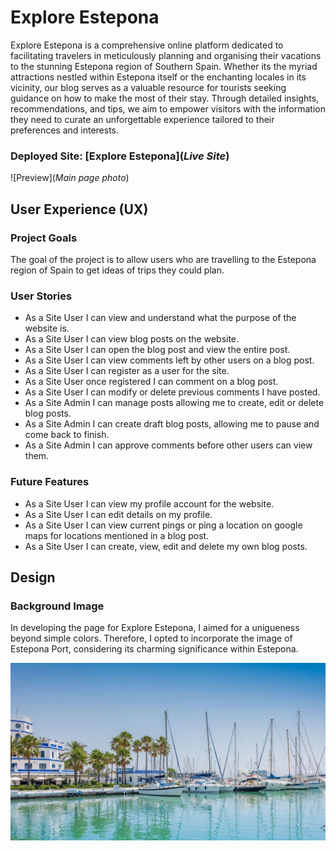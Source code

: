 # Explore Estepona

Explore Estepona is a comprehensive online platform dedicated to facilitating travelers in meticulously planning and organising their vacations to the stunning Estepona region of Southern Spain. Whether its the myriad attractions nestled within Estepona itself or the enchanting locales in its vicinity, our blog serves as a valuable resource for tourists seeking guidance on how to make the most of their stay. Through detailed insights, recommendations, and tips, we aim to empower visitors with the information they need to curate an unforgettable experience tailored to their preferences and interests. 

### Deployed Site: [Explore Estepona](*Live Site*)

![Preview](*Main page photo*)

## User Experience (UX)

### Project Goals

The goal of the project is to allow users who are travelling to the Estepona region of Spain to get ideas of trips they could plan. 

### User Stories

- As a Site User I can view and understand what the purpose of the website is. 
- As a Site User I can view blog posts on the website.
- As a Site User I can open the blog post and view the entire post. 
- As a Site User I can view comments left by other users on a blog post.
- As a Site User I can register as a user for the site.
- As a Site User once registered I can comment on a blog post.
- As a Site User I can modify or delete previous comments I have posted.
- As a Site Admin I can manage posts allowing me to create, edit or delete blog posts.
- As a Site Admin I can create draft blog posts, allowing me to pause and come back to finish.
- As a Site Admin I can approve comments before other users can view them. 

### Future Features

- As a Site User I can view my profile account for the website. 
- As a Site User I can edit details on my profile.
- As a Site User I can view current pings or ping a location on google maps for locations mentioned in a blog post.
- As a Site User I can create, view, edit and delete my own blog posts. 

## Design

### Background Image 

In developing the page for Explore Estepona, I aimed for a unigueness beyond simple colors. Therefore, I opted to incorporate the image of Estepona Port, considering its charming significance within Estepona. 

![Estepona Port](static/img/esteponaport.jpg/)